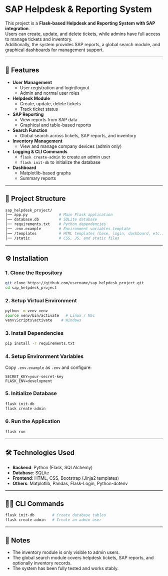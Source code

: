 # SAP Helpdesk & Reporting System

This project is a **Flask-based Helpdesk and Reporting System with SAP integration**.  
Users can create, update, and delete tickets, while admins have full access to manage tickets and inventory.  
Additionally, the system provides SAP reports, a global search module, and graphical dashboards for management support.

---

## 🚀 Features

- **User Management**
  - User registration and login/logout
  - Admin and normal user roles
- **Helpdesk Module**
  - Create, update, delete tickets
  - Track ticket status
- **SAP Reporting**
  - View reports from SAP data
  - Graphical and table-based reports
- **Search Function**
  - Global search across tickets, SAP reports, and inventory
- **Inventory Management**
  - View and manage company devices (admin only)
- **Logging & CLI Commands**
  - `flask create-admin` to create an admin user
  - `flask init-db` to initialize the database
- **Dashboard**
  - Matplotlib-based graphs
  - Summary reports

---

## 📂 Project Structure

```bash
sap_helpdesk_project/
│── app.py              # Main Flask application
│── database.db         # SQLite database
│── requirements.txt    # Python dependencies
│── .env.example        # Environment variables template
│── /templates          # HTML templates (base, login, dashboard, etc.)
│── /static             # CSS, JS, and static files
```

---

## ⚙️ Installation

### 1. Clone the Repository
```bash
git clone https://github.com/username/sap_helpdesk_project.git
cd sap_helpdesk_project
```

### 2. Setup Virtual Environment
```bash
python -m venv venv
source venv/bin/activate   # Linux / Mac
venv\Scripts\activate    # Windows
```

### 3. Install Dependencies
```bash
pip install -r requirements.txt
```

### 4. Setup Environment Variables
Copy `.env.example` as `.env` and configure:
```env
SECRET_KEY=your-secret-key
FLASK_ENV=development
```

### 5. Initialize Database
```bash
flask init-db
flask create-admin
```

### 6. Run the Application
```bash
flask run
```

---

## 🛠 Technologies Used

- **Backend**: Python (Flask, SQLAlchemy)
- **Database**: SQLite
- **Frontend**: HTML, CSS, Bootstrap (Jinja2 templates)
- **Others**: Matplotlib, Pandas, Flask-Login, Python-dotenv

---

## 👨‍💻 CLI Commands

```bash
flask init-db        # Create database tables
flask create-admin   # Create an admin user
```

---

## 📌 Notes

- The inventory module is only visible to admin users.  
- The global search module covers helpdesk tickets, SAP reports, and optionally inventory records.  
- The system has been fully tested and works stably.  
